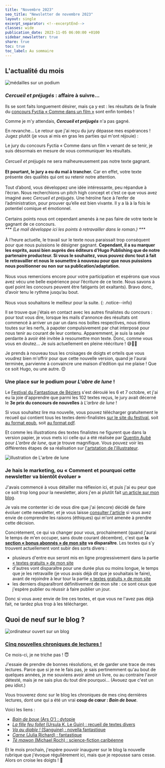 ```yaml
---
title: "Novembre 2023"
seo_title: "Newsletter de novembre 2023"
layout: single
excerpt_separator: <!--excerptEnd-->
classes: wide
publication_date: 2023-11-05 06:00:00 +0100
sidebar_newsletter: true
share: true
toc: true
toc_label: Au sommaire
---
```

<!--excerptEnd-->

## L'actualit&eacute; du mois

<img alt="médailles sur un podium" src="https://images.pexels.com/photos/7267588/pexels-photo-7267588.jpeg">

### <strong><em>Cercueil et préjugés</em></strong>&nbsp;: affaire à suivre&hellip;
                
Ils se sont faits longuement désirer, mais ça y est&nbsp;: les résultats de la finale du <a href="https://www.fyctia.com/contests/119" target="_blank">concours Fyctia &laquo;&nbsp;Comme dans un film&nbsp;&raquo;</a> sont enfin tombés&nbsp;!

Comme je m'y attendais, <strong><em>Cercueil et préjugés</em></strong> n'a pas gagné.

En revanche&hellip; Le retour que j'ai reçu du jury dépasse mes espérances&nbsp;! Jugez plutôt (je vous ai mis en gras les parties qui m'ont réjouie)&nbsp;:

Le jury du concours Fyctia «&nbsp;Comme dans un film&nbsp;» venant de se tenir, je suis désormais en mesure de vous communiquer les résultats.<br/><br/>
<em>Cercueil et préjugés</em> ne sera malheureusement pas notre texte gagnant.<br/><br/>
<strong>Et pourtant, le jury a eu du mal à trancher.</strong> Car en effet, votre texte présente des qualités qui ont su retenir notre attention.<br/><br/>
Tout d’abord, vous développez une idée intéressante, peu répandue à l’écran. Nous recherchions un pitch high concept et c’est ce que vous avez imaginé avec <em>Cercueil et préjugés</em>. Une héroïne face à l’enfer de l’administration, pour prouver qu’elle est bien vivante. Il y a là à la fois le potentiel comique et émotionnel.<br/><br/>
Certains points nous ont cependant amenés à ne pas faire de votre texte le gagnant de ce concours.<br/>
<em>*** (Le mail développe ici les points à retravailler dans le roman.) ***</em><br/><br/>
À l’heure actuelle, le travail sur le texte nous paraissait trop conséquent pour que nous puissions le désigner gagnant. <strong>Cependant, il a su marquer les esprits, aussi bien auprès des éditeurs d’Hugo Publishing que de notre partenaire producteur. Si vous le souhaitez, vous pouvez donc tout à fait le retravailler et nous le soumettre à nouveau pour que nous puissions nous positionner ou non sur sa publication/adaptation.</strong><br/><br/>
Nous vous remercions encore pour votre participation et espérons que vous avez vécu une belle expérience pour l’écriture de ce texte. Nous savons à quel point les concours peuvent être fatigants (et exaltants). Bravo donc, d’avoir tenu le rythme jusqu’au bout.<br/><br/>
Nous vous souhaitons le meilleur pour la suite.
{: .notice--info}

Il se trouve que j'étais en contact avec les autres finalistes du concours&nbsp;: pour tout vous dire, lorsque les mails d'annonce des résultats ont commencé à arriver un par un dans nos boîtes respectives, nous étions toutes sur les nerfs, à papoter compulsivement par chat interposé pour nous tenir au courant de leur contenu. Apparemment, je suis la seule perdante à avoir été invitée à resoumettre mon texte. Donc, comme vous vous en doutez&hellip; Je suis actuellement en pleine réécriture&nbsp;! 😅🤞🤞

Je prends à nouveau tous les croisages de doigts et orteils que vous voudrez bien m'offrir pour que cette nouvelle version, quand je l'aurai terminée, parvienne à convaincre une maison d'édition qui me plaise&nbsp;! Que ce soit Hugo, ou une autre. 😊

### Une place sur le podium pour <strong><em>L'abre de lune</em></strong>&nbsp;!

Le <a href="https://festival-fantastique.fr/" target="_blank">Festival du Fantastique de Béziers</a> s'est déroulé les 6 et 7 octobre, et j'ai eu la joie d'apprendre que parmi les 102 textes reçus, le jury avait décerné le <strong>3e prix du concours de nouvelles</strong> à <em>L'arbre de lune</em>&nbsp;!

Si vous souhaitez lire ma nouvelle, vous pouvez télécharger gratuitement le recueil qui contient tous les textes demi-finalistes <a href="https://festival-fantastique.fr/editions-precedentes/" target="_blank">sur le site du festival</a>, soit <a href="https://festival-fantastique.fr/wp-content/uploads/2023/10/FFB-2023-epub.zip" target="_blank">au format epub</a>, soit <a href="https://festival-fantastique.fr/wp-content/uploads/2023/10/FFB-2023-pdf.pdf" target="_blank">au format pdf</a>.

Et comme les illustrations des textes finalistes ne figurent que dans la version papier, je vous mets ici celle qui a été réalisée par <a href="https://quentinaube.com/" target="_blank">Quentin Aubé</a> pour <em>L'arbre de lune</em>, que je trouve magnifique. Vous pouvez voir les différentes étapes de sa réalisation sur <a href="https://www.artstation.com/artwork/OGzA6k" target="_blank">l'artstation de l'illustrateur</a>.

<img alt="illustration de L'arbre de lune" src="http://catherinephanvan.Fr/assets/images/publications/l-arbre-de-lune-quentin-aube-preview.jpg">


### Je hais le marketing, ou &laquo;&nbsp;Comment et pourquoi cette newsletter va bientôt évoluer&nbsp;&raquo;

J'avais commencé à vous détailler ma réflexion ici, et puis j'ai eu peur que ce soit trop long pour la newsletter, alors j'en ai plutôt fait <a href="https://catherinephanvan.fr/ecriture/2023/11/04/je-hais-le-marketing.html" target="_blank">un article sur mon blog</a>.

Je vais me contenter ici de vous dire que j'ai (encore) décidé de faire évoluer cette newsletter, et je vous laisse <a href="https://catherinephanvan.fr/ecriture/2023/11/04/je-hais-le-marketing.html" target="_blank">consulter l'article</a> si vous avez envie de comprendre les raisons (éthiques) qui m'ont amenée à prendre cette décision.

Concrètement, ce qui va changer pour vous, prochainement (quand j'aurai le temps de m'en occuper, sans doute courant décembre), c'est que <strong>la <a href="http://catherinephanvan.fr/bonus" target="_blank">section &laquo;&nbsp;bonus abonnés&nbsp;&raquo; de mon site</a> va disparaître</strong>. Les textes qui s'y trouvent actuellement vont subir des sorts divers&nbsp;:

<ul>
<li>plusieurs d'entre eux seront mis en ligne progressivement dans la partie <a href="http://catherinephanvan.fr/echantillons" target="_blank">&laquo;&nbsp;textes gratuits&nbsp;&raquo; de mon site</a></li>
<li>d'autres vont disparaître pour une durée plus ou moins longue, le temps que je les retravaille (je vous avais déjà dit que je souhaitais le faire), avant de rejoindre à leur tour la partie <a href="http://catherinephanvan.fr/echantillons" target="_blank">&laquo;&nbsp;textes gratuits&nbsp;&raquo; de mon site</a></li>
<li>les derniers disparaîtront définitivement de mon site&nbsp;: ce sont ceux que j'espère publier ou réussir à faire publier un jour.</li>
</ul>

Donc si vous avez envie de lire ces textes, et que vous ne l'avez pas déjà fait, ne tardez plus trop à les télécharger.

## Quoi de neuf sur le blog&nbsp;?

<img alt="ordinateur ouvert sur un blog" src="https://catherinephanvan.fr/assets/images/newsletter/blog-mockup.webp">

### <a href="https://catherinephanvan.fr/blog/tags#chronique" target="_blank">Cinq nouvelles chroniques de lectures&nbsp;!</a>

Ce mois-ci, je ne triche pas&nbsp;! 😇

J'essaie de prendre de bonnes résolutions, et de garder une trace de mes lectures. Parce que si je ne le fais pas, je sais pertinemment qu'au bout de quelques années, je me souviens avoir aimé un livre, ou au contraire l'avoir détesté, mais je ne sais plus du tout dire pourquoi&hellip; (Avouez que c'est un peu idiot.)

Vous trouverez donc sur le blog les chroniques de mes cinq dernières lectures, dont une qui a été un vrai <strong>coup de c&oelig;ur&nbsp;: <em>Bain de boue</em></strong>.

Voici les liens&nbsp;:

<ul>
<li><a href="https://catherinephanvan.fr/chronique/dystopie/2023/10/07/ars-o-bain-de-boue.html" target="_blank"><em>Bain de boue</em> (Ars O')&nbsp;: dytopie</a></li>
<li><a href="hhttps://catherinephanvan.fr/chronique/recueil/2023/10/27/ursula-k-le-guin-la-fille-feu-follet.html" target="_blank"><em>La fille feu follet</em> (Ursula K. Le&nbsp;Guin)&nbsp;: recueil de textes divers</a></li>
<li><a href="https://catherinephanvan.fr/chronique/fantastique/2023/10/28/sanguine-va-au-diable.html" target="_blank"><em>Va au diable&nbsp;!</em> (Sanguine)&nbsp;: novella fantastique</a></li>
<li><a href="https://catherinephanvan.fr/chronique/fantastique/2023/10/30/julia-richard-carne.html" target="_blank"><em>Carne</em> (Julia Richard)&nbsp;: fantastique</a></li>
<li><a href="https://catherinephanvan.fr/chronique/science-fiction/2023/11/03/michael-roch-te-mawon.html" target="_blank"><em>Tè mawon</em> (Michael Roch)&nbsp;: science-fiction caribéenne</a></li>
</ul>

Et le mois prochain, j'espère pouvoir inaugurer sur le blog la nouvelle rubrique que j'évoque régulièrement ici, mais que je repousse sans cesse. Alors on croise les doigts&nbsp;! 🤞